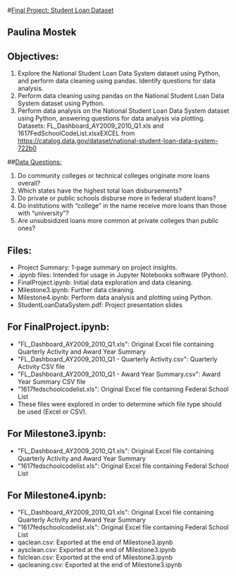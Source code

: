 #<u>Final Project: Student Loan Dataset</u>
## Paulina Mostek
## Objectives:
1. Explore the National Student Loan Data System dataset using Python, and perform data cleaning using pandas. Identify questions for data analysis.
2. Perform data cleaning using pandas on the National Student Loan Data System dataset using Python.
3. Perform data analysis on the National Student Loan Data System dataset using Python, answering questions for data analysis via plotting.
Datasets: FL_Dashboard_AY2009_2010_Q1.xls and 1617FedSchoolCodeList.xlsxEXCEL from
https://catalog.data.gov/dataset/national-student-loan-data-system-722b0 

##<u>Data Questions:</u>
1. Do community colleges or technical colleges originate more loans overall?
2. Which states have the highest total loan disbursements?
3. Do private or public schools disburse more in federal student loans?
4. Do institutions with “college” in the name receive more loans than those with “university”?
5. Are unsubsidized loans more common at private colleges than public ones?

## Files:
* Project Summary: 1-page summary on project insights.
* .ipynb files: Intended for usage in Jupyter Notebooks software (Python).
* FinalProject.ipynb: Initial data exploration and data cleaning.
* Milestone3.ipynb: Further data cleaning.
* Milestone4.ipynb: Perform data analysis and plotting using Python.
* StudentLoanDataSystem.pdf: Project presentation slides

## For FinalProject.ipynb:
* "FL_Dashboard_AY2009_2010_Q1.xls": Original Excel file containing Quarterly Activity and Award Year Summary
* "FL_Dashboard_AY2009_2010_Q1 - Quarterly Activity.csv": Quarterly Activity CSV file
* "FL_Dashboard_AY2009_2010_Q1 - Award Year Summary.csv": Award Year Summary CSV file
* "1617fedschoolcodelist.xls": Original Excel file containing Federal School List
* These files were explored in order to determine which file type should be used (Excel or CSV).

## For Milestone3.ipynb:
* "FL_Dashboard_AY2009_2010_Q1.xls": Original Excel file containing Quarterly Activity and Award Year Summary
* "1617fedschoolcodelist.xls": Original Excel file containing Federal School List

## For Milestone4.ipynb:
* "FL_Dashboard_AY2009_2010_Q1.xls": Original Excel file containing Quarterly Activity and Award Year Summary
* "1617fedschoolcodelist.xls": Original Excel file containing Federal School List
* qaclean.csv: Exported at the end of Milestone3.ipynb
* aysclean.csv: Exported at the end of Milestone3.ipynb
* fslclean.csv: Exported at the end of Milestone3.ipynb
* qacleaning.csv: Exported at the end of Milestone3.ipynb
